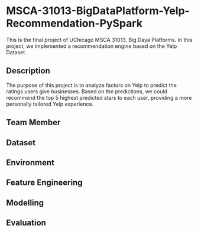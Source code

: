 # MSCA-31013-BigDataPlatform-Yelp-Recommendation-PySpark

This is the final project of UChicago MSCA 31013, Big Daya Platforms. In this project, we implemented a recommendation engine based on the Yelp Dataset.


## Description
The purpose of this project is to analyze factors on Yelp to predict the ratings users give businesses. Based on the predictions, we could recommend the top 5 highest predicted stars to each user, providing a more personally tailored Yelp experience. 

## Team Member

## Dataset

## Environment

## Feature Engineering

## Modelling

## Evaluation
